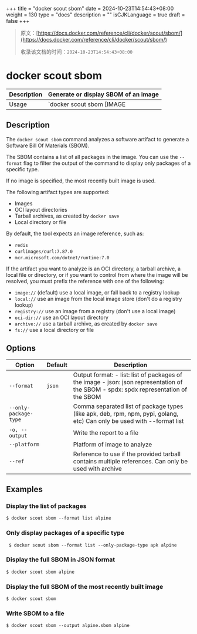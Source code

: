 +++
title = "docker scout sbom"
date = 2024-10-23T14:54:43+08:00
weight = 130
type = "docs"
description = ""
isCJKLanguage = true
draft = false
+++

> 原文：[https://docs.docker.com/reference/cli/docker/scout/sbom/](https://docs.docker.com/reference/cli/docker/scout/sbom/)
>
> 收录该文档的时间：`2024-10-23T14:54:43+08:00`

# docker scout sbom

| Description | Generate or display SBOM of an image          |
| :---------- | --------------------------------------------- |
| Usage       | `docker scout sbom [IMAGE|DIRECTORY|ARCHIVE]` |

## Description

The `docker scout sbom` command analyzes a software artifact to generate a Software Bill Of Materials (SBOM).

The SBOM contains a list of all packages in the image. You can use the `--format` flag to filter the output of the command to display only packages of a specific type.

If no image is specified, the most recently built image is used.

The following artifact types are supported:

- Images
- OCI layout directories
- Tarball archives, as created by `docker save`
- Local directory or file

By default, the tool expects an image reference, such as:

- `redis`
- `curlimages/curl:7.87.0`
- `mcr.microsoft.com/dotnet/runtime:7.0`

If the artifact you want to analyze is an OCI directory, a tarball archive, a local file or directory, or if you want to control from where the image will be resolved, you must prefix the reference with one of the following:

- `image://` (default) use a local image, or fall back to a registry lookup
- `local://` use an image from the local image store (don't do a registry lookup)
- `registry://` use an image from a registry (don't use a local image)
- `oci-dir://` use an OCI layout directory
- `archive://` use a tarball archive, as created by `docker save`
- `fs://` use a local directory or file

## Options

| Option                | Default | Description                                                  |
| --------------------- | ------- | ------------------------------------------------------------ |
| `--format`            | `json`  | Output format: - list: list of packages of the image - json: json representation of the SBOM - spdx: spdx representation of the SBOM |
| `--only-package-type` |         | Comma separated list of package types (like apk, deb, rpm, npm, pypi, golang, etc) Can only be used with --format list |
| `-o, --output`        |         | Write the report to a file                                   |
| `--platform`          |         | Platform of image to analyze                                 |
| `--ref`               |         | Reference to use if the provided tarball contains multiple references. Can only be used with archive |

## Examples

### Display the list of packages



```console
$ docker scout sbom --format list alpine
```

### Only display packages of a specific type



```console
 $ docker scout sbom --format list --only-package-type apk alpine
```

### Display the full SBOM in JSON format



```console
$ docker scout sbom alpine
```

### Display the full SBOM of the most recently built image



```console
$ docker scout sbom
```

### Write SBOM to a file



```console
$ docker scout sbom --output alpine.sbom alpine
```
